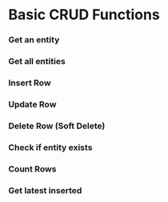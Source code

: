 # Basic CRUD Functions
### Get an entity
### Get all entities
### Insert Row
### Update Row
### Delete Row (Soft Delete)
### Check if entity exists
### Count Rows
### Get latest inserted